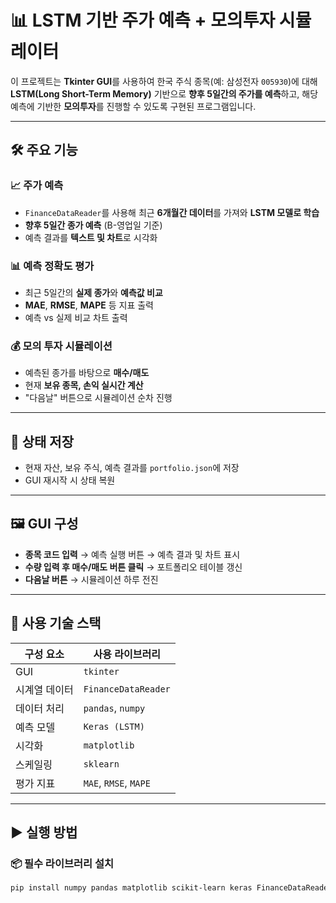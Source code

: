 # 📊 LSTM 기반 주가 예측 + 모의투자 시뮬레이터

이 프로젝트는 **Tkinter GUI**를 사용하여 한국 주식 종목(예: 삼성전자 `005930`)에 대해 **LSTM(Long Short-Term Memory)** 기반으로 **향후 5일간의 주가를 예측**하고, 해당 예측에 기반한 **모의투자**를 진행할 수 있도록 구현된 프로그램입니다.

---

## 🛠 주요 기능

### 📈 주가 예측
- `FinanceDataReader`를 사용해 최근 **6개월간 데이터**를 가져와 **LSTM 모델로 학습**
- **향후 5일간 종가 예측** (B-영업일 기준)
- 예측 결과를 **텍스트 및 차트**로 시각화

### 📊 예측 정확도 평가
- 최근 5일간의 **실제 종가**와 **예측값 비교**
- **MAE**, **RMSE**, **MAPE** 등 지표 출력
- 예측 vs 실제 비교 차트 출력

### 💰 모의 투자 시뮬레이션
- 예측된 종가를 바탕으로 **매수/매도**
- 현재 **보유 종목, 손익 실시간 계산**
- "다음날" 버튼으로 시뮬레이션 순차 진행

---

## 💾 상태 저장
- 현재 자산, 보유 주식, 예측 결과를 `portfolio.json`에 저장
- GUI 재시작 시 상태 복원

---

## 🖼 GUI 구성

- **종목 코드 입력** → 예측 실행 버튼 → 예측 결과 및 차트 표시  
- **수량 입력 후 매수/매도 버튼 클릭** → 포트폴리오 테이블 갱신  
- **다음날 버튼** → 시뮬레이션 하루 전진

---

## 🧱 사용 기술 스택

| 구성 요소    | 사용 라이브러리          |
|------------|-----------------------|
| GUI        | `tkinter`             |
| 시계열 데이터 | `FinanceDataReader`     |
| 데이터 처리 | `pandas`, `numpy`      |
| 예측 모델   | `Keras (LSTM)`        |
| 시각화     | `matplotlib`          |
| 스케일링    | `sklearn`             |
| 평가 지표   | `MAE`, `RMSE`, `MAPE` |

---

## ▶ 실행 방법

### 📦 필수 라이브러리 설치
```bash
pip install numpy pandas matplotlib scikit-learn keras FinanceDataReader
